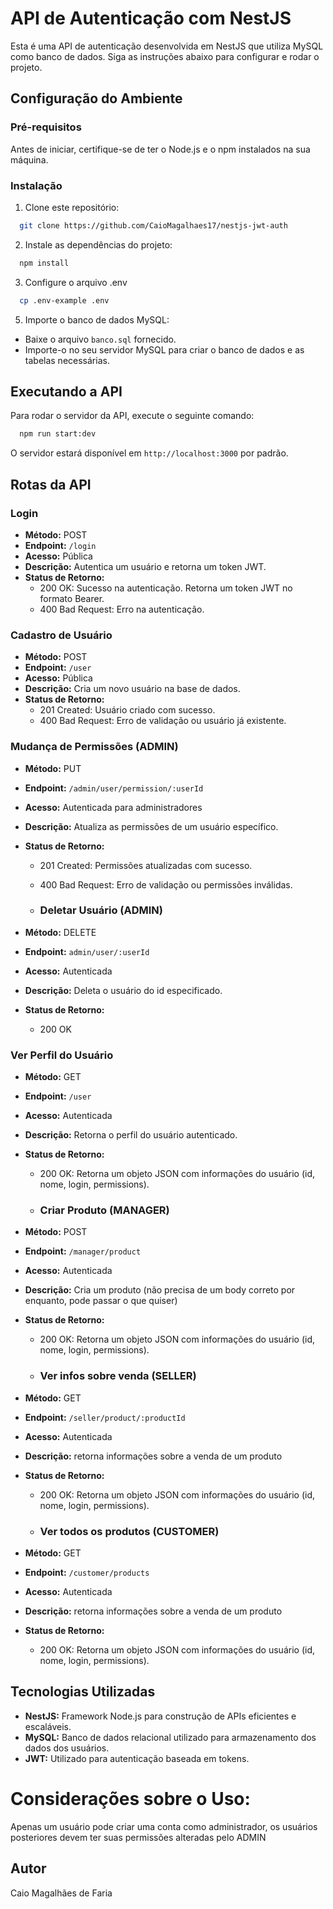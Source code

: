 # API de Autenticação com NestJS

Esta é uma API de autenticação desenvolvida em NestJS que utiliza MySQL como banco de dados. Siga as instruções abaixo para configurar e rodar o projeto.

## Configuração do Ambiente

### Pré-requisitos

Antes de iniciar, certifique-se de ter o Node.js e o npm instalados na sua máquina.

### Instalação

1. Clone este repositório:

```bash
  git clone https://github.com/CaioMagalhaes17/nestjs-jwt-auth
```


2. Instale as dependências do projeto:

```bash
  npm install
```

3. Configure o arquivo .env

```bash
  cp .env-example .env
```

5. Importe o banco de dados MySQL:

- Baixe o arquivo `banco.sql` fornecido.
- Importe-o no seu servidor MySQL para criar o banco de dados e as tabelas necessárias.

## Executando a API

Para rodar o servidor da API, execute o seguinte comando:

```bash
  npm run start:dev
```


O servidor estará disponível em `http://localhost:3000` por padrão.

## Rotas da API

### Login

- **Método:** POST
- **Endpoint:** `/login`
- **Acesso:** Pública
- **Descrição:** Autentica um usuário e retorna um token JWT.
- **Status de Retorno:**
  - 200 OK: Sucesso na autenticação. Retorna um token JWT no formato Bearer.
  - 400 Bad Request: Erro na autenticação.

### Cadastro de Usuário

- **Método:** POST
- **Endpoint:** `/user`
- **Acesso:** Pública
- **Descrição:** Cria um novo usuário na base de dados.
- **Status de Retorno:**
  - 201 Created: Usuário criado com sucesso.
  - 400 Bad Request: Erro de validação ou usuário já existente.

### Mudança de Permissões (ADMIN)

- **Método:** PUT
- **Endpoint:** `/admin/user/permission/:userId`
- **Acesso:** Autenticada para administradores
- **Descrição:** Atualiza as permissões de um usuário específico.
- **Status de Retorno:**
  - 201 Created: Permissões atualizadas com sucesso.
  - 400 Bad Request: Erro de validação ou permissões inválidas.
 
  - ### Deletar Usuário (ADMIN)

- **Método:** DELETE
- **Endpoint:** `admin/user/:userId`
- **Acesso:** Autenticada
- **Descrição:** Deleta o usuário do id especificado.
- **Status de Retorno:**
  - 200 OK

### Ver Perfil do Usuário

- **Método:** GET
- **Endpoint:** `/user`
- **Acesso:** Autenticada
- **Descrição:** Retorna o perfil do usuário autenticado.
- **Status de Retorno:**
  - 200 OK: Retorna um objeto JSON com informações do usuário (id, nome, login, permissions).
 
  - ### Criar Produto (MANAGER)

- **Método:** POST
- **Endpoint:** `/manager/product`
- **Acesso:** Autenticada
- **Descrição:** Cria um produto (não precisa de um body correto por enquanto, pode passar o que quiser)
- **Status de Retorno:**
  - 200 OK: Retorna um objeto JSON com informações do usuário (id, nome, login, permissions).
 
  - ### Ver infos sobre venda (SELLER)

- **Método:** GET
- **Endpoint:** `/seller/product/:productId`
- **Acesso:** Autenticada
- **Descrição:** retorna informações sobre a venda de um produto
- **Status de Retorno:**
  - 200 OK: Retorna um objeto JSON com informações do usuário (id, nome, login, permissions).
 
   - ### Ver todos os produtos (CUSTOMER)

- **Método:** GET
- **Endpoint:** `/customer/products`
- **Acesso:** Autenticada
- **Descrição:** retorna informações sobre a venda de um produto
- **Status de Retorno:**
  - 200 OK: Retorna um objeto JSON com informações do usuário (id, nome, login, permissions).

## Tecnologias Utilizadas

- **NestJS:** Framework Node.js para construção de APIs eficientes e escaláveis.
- **MySQL:** Banco de dados relacional utilizado para armazenamento dos dados dos usuários.
- **JWT:** Utilizado para autenticação baseada em tokens.


# Considerações sobre o Uso:
  Apenas um usuário pode criar uma conta como administrador, os usuários posteriores devem ter suas permissões alteradas pelo ADMIN

## Autor

Caio Magalhães de Faria
